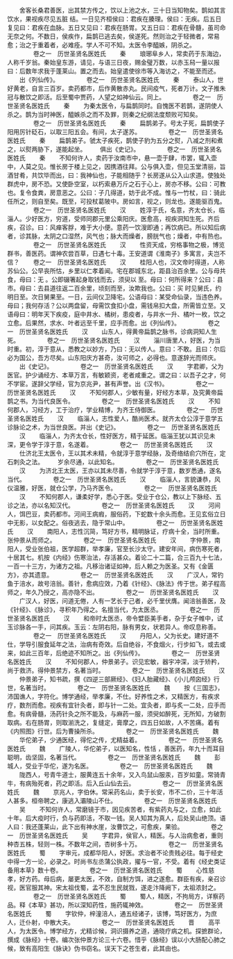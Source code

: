 <!-- { "loadSidebar": true } -->
　　舍客长桑君善医，出其禁方传之，饮以上池之水，三十日当知物矣。鹊如其言饮水，果视疾尽见五脏 结。一日见齐桓侯曰：君疾在腠理。侯曰：无疾。后五日复见曰：君疾在血脉。五日又见曰：君疾在肠胃。又五日曰：君疾在骨髓，虽司命无奈之何。不数日，侯疾作，扁鹊已逃去矣，侯遂死。然则治之于轻微者，常易愈；治之于重着者，必难痊。学人不可不知。太医令李醯嫉，阴杀之。
　　
　　卷之一　历世圣贤名医姓氏
　　秦
　　琅琊阜乡人，常卖药于东海边，人称千岁翁。秦始皇东游，请见，与语三日夜，赐金璧万数，以赤玉舄一量以报曰：后数年求我于蓬莱山。置之而去。始皇遣使徐市等入海访之，不能至而还。
　　出《列仙传》。
　　
　　卷之一　历世圣贤名医姓氏
　　秦
　　泰山人，世好黄老，自言三百岁。卖药都市，后作黄散赤丸。民间疫气，死者万计。文子推朱冠与散饮之即活。后至蜀中贾药，人望之如神仙云。同上。
　　
　　卷之一　历世圣贤名医姓氏
　　秦
　　为秦太医令，与扁鹊同时。自愧医不若鹊，遂阴使人杀之。鹊为当时神医，醯嫉杀之而不及罪，则秦之纪纲法度颓败可知矣。
　　
　　卷之一　历世圣贤名医姓氏
　　秦
　　扁鹊弟子。号太子死，扁鹊使子阳用厉针砭石，以取三阳五会。有间，太子遂苏。
　　
　　卷之一　历世圣贤名医姓氏
　　秦
　　扁鹊弟子。虢太子疾死，鹊使子豹为五分之熨，八减之剂和煮之，以熨两胁下，遂能起坐。
　　俱出《史记》。
　　
　　卷之一　历世圣贤名医姓氏
　　秦
　　不知何许人，卖药于汝南市中，悬一壶于肆，市罢，辄入壶中，人莫之见。惟长房于楼上见之，因携酒往拜。公与俱入壶，但见玉堂清丽，旨酒甘肴，共饮毕而出，曰：我神仙也，子能相随乎？长房遂从公入山求道。使独处群虎中，房不恐。又使卧空室，以朽索悬万斤之石于心上，房亦不移。公曰：可教也。复令食粪，房意恶之。公曰：子几得道，妨于此不成。惟与一竹杖，曰：骑此任所之，则自至矣。既至，可投杖葛陂中。房如言，视之，则龙也。遂能驱百鬼。
　　
　　卷之一　历世圣贤名医姓氏
　　汉
　　姓淳于氏，名意，齐太仓长，临淄人。少好医方，穷道，受师同郡元里公乘阳庆。医愈高，视疾洞知生死。齐后疾，召诊。曰：风瘅客脬，难于大小便。意药一饮溲即通；再饮病已。所以知后病者，诊其脉，太阴之口湿然，风气也；脉大而燥者，膀胱气也；燥者，中有热也。
　　
　　卷之一　历世圣贤名医姓氏
　　汉
　　性资天成，穷格事物之极，博览群书，善医药。谓神农尝百草，日遇七十毒。王安道谓《淮南子》多寓言，夫岂不信？
　　卷之一　历世圣贤名医姓氏
　　汉
　　桂阳人也，汉文帝时得道，人称苏仙公。公早丧所怙，乡里以仁孝着闻。宅在郡城东北，距县治百余里。公与母共食，母曰：无 。公即辍箸起身取钱而去，须臾以 至。母曰：何所得来？公曰：县市。母曰：去县道往返二百余里，顷刻而至，汝欺我也。公曰：买 时见舅氏，约明日至。次日舅果至。一日，云间仪卫降宅。公语母曰：某受命仙录，当违色养。母曰；我何存活？公以两盘留，母需饮食扣小盘，需钱帛扣大盘，所需皆立至。又语母曰：明年天下疾疫，庭中井水、橘树，患疫者，与井水一升、橘叶一枚，饮之立愈。后果然，求水、叶者远至千里，应手而愈。出《列仙传》。
　　
　　卷之一　历世圣贤名医姓氏
　　汉
　　山东人，得黄帝扁鹊之脉书，诊病洞知人生死。
　　
　　卷之一　历世圣贤名医姓氏
　　汉
　　淄川唐里人，好医，为当时重。初，淳于意从，悉教之以妙方，乃曰：无以传人。意曰：不敢。且曰：尔后必为国公，吾方尽矣。山东阳庆方甚奇，汝可师之，必得也。意遂辞光而师庆。
　　出《史记》。
　　
　　卷之一　历世圣贤名医姓氏
　　汉
　　字君卿，父为医官。护少诵经方、本草万言，有敏颖资，老者咸重之。谓之曰：以吾子之才，何不学宦。遂辞父学经，官为京兆尹，甚有声誉。出《汉书》。
　　
　　卷之一　历世圣贤名医姓氏
　　汉
　　不知何郡人，少敏有量，好经方本草，及究黄帝扁鹊之书。为当代良医令。
　　
　　卷之一　历世圣贤名医姓氏
　　汉
　　不知何郡人，习经方，工于治疗，学业精博，为齐王侍御医。
　　
　　卷之一　历世圣贤名医姓氏
　　汉
　　临淄人，志性爱人，酷尚医术。就齐太仓公淳于意学五诊脉论之术，为当世良医。并出《史记》。
　　
　　卷之一　历世圣贤名医姓氏
　　汉
　　临淄人，为齐太仓长，性好医方，精于延医。临淄王犹以其识见未深，更令学于淳于意，名遂着。
　　
　　卷之一　历世圣贤名医姓氏
　　汉
　　仕济北王太医令，王以其术未精，令就淳于意学经脉，及奇络结俞穴所在，定 石刺灸之法。
　　岁余尽通，以此知名。
　　
　　卷之一　历世圣贤名医姓氏
　　汉
　　为济北王太医，王亦以其未尽善，令就学于淳于意，数岁悉通，遂名当代。
　　
　　卷之一　历世圣贤名医姓氏
　　汉
　　临淄人，言貌谦恭，风仪温雅，好医，就仓公学，乃马齐医令。
　　
　　卷之一　历世圣贤名医姓氏
　　汉
　　不知何郡人，谦柔好学，悉心于医。受业于仓公，教以上下脉经、五诊之法，亦以名知汉代。
　　
　　卷之一　历世圣贤名医姓氏
　　汉
　　河间人，饵巴豆，卖药都市。河间王病瘕，服俗药，下蛇数十余头而愈。王见玄俗立日中无影，以女配之。俗夜逃去，隐于常山中。
　　
　　卷之一　历世圣贤名医姓氏
　　汉
　　南阳人，志性沉简，笃好方书，精明脉证，疗病十全，当时所重。张仲景从而师之。
　　
　　卷之一　历世圣贤名医姓氏
　　汉
　　字仲景，南阳人，受业张伯祖，医学超群，举孝廉，官至长沙太守。建安年间，病伤寒死者，十居其七。机按《内经》伤寒治法，存活甚众。着论二十二篇，合三百九十七法，一百一十三方，为诸方之祖。凡移治诸证如神，后人赖之为医圣。又有《金匮方》，亦其遗意。
　　
　　卷之一　历世圣贤名医姓氏
　　汉
　　广汉人，常钓鱼于涪水，故号涪翁。善针，愈病应效，乃着《针经》、《脉法》传于世。弟子程高师之，年久乃授之，高亦隐不出。
　　
　　卷之一　历世圣贤名医姓氏
　　汉
　　广汉人，好医，问道无倦，人有一艺长于己者，必千里伏膺。闻涪翁善医，及《针经》、《脉诊》，寻积年乃得之。名擅当代，为太医丞。
　　
　　卷之一　历世圣贤名医姓氏
　　汉
　　和帝时太医丞，帝令嬖臣美手者，杂于女子帷中，试玉诊脉各一手，问其疾。玉云：左阴右阳，脉有男女，状若异人。帝叹息称善。
　　
　　卷之一　历世圣贤名医姓氏
　　汉
　　丹阳人，父为长史。建好道不仕，学导引服食延年之法，治病有奇效。后自绝谷，不食烟火，行步如飞，或去或来，如此三百年，后绝迹不知所之。出《列仙传》。
　　
　　卷之一　历世圣贤名医姓氏
　　汉
　　不知何郡人，仲景弟子。识见宏敏，器宇冲深，淡于矫矜，尚于救济。得仲景禁方，名著当时。
　　
　　卷之一　历世圣贤名医姓氏
　　汉
　　仲景弟子，知书疏，撰《四逆三部厥经》、《妇人胎藏经》、《小儿颅囟经》行世，名著当时。
　　
　　卷之一　历世圣贤名医姓氏
　　魏
　　按《三国志》，沛国谯人，字符化。博学通经，举孝廉，不仕。好养性之术，又精医方，有疾求疗，数剂而愈。视疾有宜针灸者，即与针一二处。宜灸者，即与炙一二处，应手而愈。有病骨髓，汤药针灸之所不能及，与麻药一服，须臾如醉死，无所知，方破割取病。右在肠胃，则取湔洗之，复缝定，膏摩之，四五日如故，人不苦痛。着有《内照图》行世。后为曹操所杀。
　　
　　卷之一　历世圣贤名医姓氏
　　魏
　　华佗弟子，少通医经，得佗之传，尤精益着。
　　
　　卷之一　历世圣贤名医姓氏
　　魏
　　广陵人，华佗弟子，以医知名，性恬 ，善医药，年九十而耳目聪明，齿坚固，名著当代。
　　
　　卷之一　历世圣贤名医姓氏
　　魏
　　彭城人，受业于华佗，遂为名医。
　　
　　卷之一　历世圣贤名医姓氏
　　魏
　　陇西人，号青牛道士，服黄连五十余年，又入鸟鼠山服汞，百岁如童。常骑青牛，有病殆死者，药之即活。后入丘山仙去云。
　　
　　卷之一　历世圣贤名医姓氏
　　魏
　　京兆人，字伯休。常采药名山，卖于长安，市不二价，三十年活人甚多。桓帝聘之，康逃入灞陵山不仕。
　　
　　卷之一　历世圣贤名医姓氏
　　吴
　　不知何许人，常磨镜于市，因见疾苦者，有紫药丸与之，立愈，如此十年。后大疫时行，负与药即活，不取一钱。吴人知其为真人，后处吴山绝顶。语人曰：我还蓬莱山，此下出有神水崖，汝曹饮之，可愈疾，果验。
　　
　　卷之一　历世圣贤名医姓氏
　　吴
　　字君异，侯官人，精医。与人治病愈者，重则种杏五株，轻则一株。不数年之间，杏树多十万。
　　
　　卷之一　历世圣贤名医姓氏
　　蜀
　　字审元，成都华阳人，好医。求治者不论贵贱必往。每于经史中得一方一论，必录之。时尚书左丞蒲公执政，擢与一官，不受。着有《经史类证备用本草》数十卷。
　　
　　卷之一　历世圣贤名医姓氏
　　蜀
　　心性慈孝，好方药。母后病，屡更太医，不效，自制方饵，进之遂愈。群臣有疾，亲召诊视，医官服其神。宋太祖伐蜀，孟不忍生民就戮，遂走汴降阙下，太祖浓封之。
　　
　　卷之一　历世圣贤名医姓氏
　　蜀
　　蜀人，精医，不拘局方，详察药品。释《本草》甚功，所以深知药性，施药辄神效。
　　
　　卷之一　历世圣贤名医姓氏
　　蜀
　　字钦仲，梓潼涪人，通五经诸子，该博，笃好医方，为庶人，迁仆射，中散大夫。
　　
　　卷之一　历世圣贤名医姓氏
　　晋
　　高平人，为太医令。博学经方，尤精诊候，洞识摄养之道，通晓疗病之机。探摭群论，撰成《脉经》十卷。编次张仲景方论三十六卷。惜乎《脉经》误以小大肠配心肺之候，致有高阳生《脉诀》伪书窃名。误天下之苍生者，此其由也。
　　

